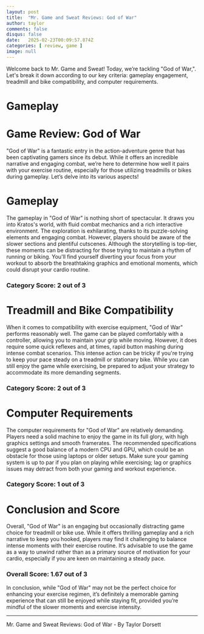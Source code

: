 ```yaml
---
layout: post
title:  "Mr. Game and Sweat Reviews: God of War"
author: taylor
comments: false
disqus: false
date:   2025-02-23T00:09:57.874Z
categories: [ review, game ]
image: null
---
```


Welcome back to Mr. Game and Sweat! Today, we’re tackling "God of War,". Let's break it down according to our key criteria: gameplay engagement, treadmill and bike compatibility, and computer requirements.

# Gameplay

# Game Review: God of War

"God of War" is a fantastic entry in the action-adventure genre that has been captivating gamers since its debut. While it offers an incredible narrative and engaging combat, we’re here to determine how well it pairs with your exercise routine, especially for those utilizing treadmills or bikes during gameplay. Let’s delve into its various aspects!

# Gameplay

The gameplay in "God of War" is nothing short of spectacular. It draws you into Kratos's world, with fluid combat mechanics and a rich interactive environment. The exploration is exhilarating, thanks to its puzzle-solving elements and engaging combat. However, players should be aware of the slower sections and plentiful cutscenes. Although the storytelling is top-tier, these moments can be distracting for those trying to maintain a rhythm of running or biking. You'll find yourself diverting your focus from your workout to absorb the breathtaking graphics and emotional moments, which could disrupt your cardio routine.

### Category Score: 2 out of 3

# Treadmill and Bike Compatibility

When it comes to compatibility with exercise equipment, "God of War" performs reasonably well. The game can be played comfortably with a controller, allowing you to maintain your grip while moving. However, it does require some quick reflexes and, at times, rapid button mashing during intense combat scenarios. This intense action can be tricky if you're trying to keep your pace steady on a treadmill or stationary bike. While you can still enjoy the game while exercising, be prepared to adjust your strategy to accommodate its more demanding segments.

### Category Score: 2 out of 3

# Computer Requirements

The computer requirements for "God of War" are relatively demanding. Players need a solid machine to enjoy the game in its full glory, with high graphics settings and smooth framerates. The recommended specifications suggest a good balance of a modern CPU and GPU, which could be an obstacle for those using laptops or older setups. Make sure your gaming system is up to par if you plan on playing while exercising; lag or graphics issues may detract from both your gaming and workout experience.

### Category Score: 1 out of 3

# Conclusion and Score

Overall, "God of War" is an engaging but occasionally distracting game choice for treadmill or bike use. While it offers thrilling gameplay and a rich narrative to keep you hooked, players may find it challenging to balance intense moments with their exercise routine. It’s advisable to use the game as a way to unwind rather than as a primary source of motivation for your cardio, especially if you are keen on maintaining a steady pace. 

### Overall Score: 1.67 out of 3

In conclusion, while "God of War" may not be the perfect choice for enhancing your exercise regimen, it’s definitely a memorable gaming experience that can still be enjoyed while staying fit, provided you’re mindful of the slower moments and exercise intensity.

---

Mr. Game and Sweat Reviews: God of War - By Taylor Dorsett
